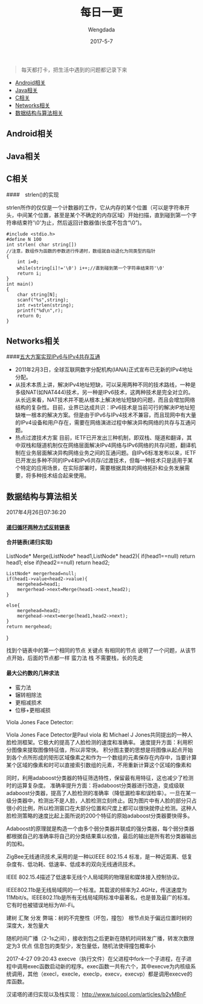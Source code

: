 ﻿---
layout:     post
title:      "每日一更"
date:       2017-5-7 
author:     "Wengdada"
header-img: 
catalog: true
tags:
    - Android 
    - Java 
    - C 
    - Network 
    - DataStructure 
    - Algorithm
---


>每天都打卡，把生活中遇到的问题都记录下来

* [Android相关](#android_reference)
* [Java相关](#java_reference)
* [C相关](#c_reference)
* [Networks相关](#networks_reference)
* [数据结构与算法相关](#data_struct_algorithm_reference)
 

<span id="android_reference"></span>
## Android相关



<span id="java_reference"></span>
## Java相关





<span id="c_reference"></span>
## C相关
####　strlen()的实现

strlen所作的仅仅是一个计数器的工作，它从内存的某个位置（可以是字符串开头，中间某个位置，甚至是某个不确定的内存区域）开始扫描，直到碰到第一个字符串结束符'\0'为止，然后返回计数器值(长度不包含“\0”)。

```ｃ
#include <stdio.h>
#define N 100
int strlen( char string[])
//注意，数组作为函数的参数进行传递时，数组就自动退化为同类型的指针
{
    int i=0;
    while(string[i]!='\0') i++;//直到碰到第一个字符串结束符'\0'
    return i;
}
int main()
{
    char string[N];
    scanf("%s",string);
    int r=strlen(string);
    printf("%d\n",r);
    return 0;
}
```




<span id="networks_reference"></span>
## Networks相关
####[五大方案实现IPv6与IPv4共存互通][1]
 - 2011年2月3日，全球互联网数字分配机构(IANA)正式宣布已无新的IPv4地址分配。
 - 从技术本质上讲，解决IPv4地址短缺，可以采用两种不同的技术路线，一种是多级NAT(如NAT444)技术，另一种是IPv6技术，这两种技术是完全对立的。从长远来看，NAT技术并不能从根本上解决地址短缺的问题，而且会增加网络结构的复杂性。目前，业界已达成共识：IPv6技术是当前可行的解决IP地址短缺唯一根本的解决方案。但是由于IPv6与IPv4技术不兼容，而且现网中有大量的IPv4设备和用户存在，需要在网络演进过程中解决异构网络的共存与互通问题。
 - 热点过渡技术方案
目前，IETF已开发出三种机制，即双栈、隧道和翻译，其中双栈和隧道机制仅在网络层面解决IPv4网络与IPv6网络的共存问题，翻译机制在业务层面解决异构网络业务之间的互通问题。自IPv6标准发布以来，IETF已开发出多种不同的IPv4和IPv6共存/过渡技术，但每一种技术只是适用于某个特定的应用场景，在实际部署时，需要根据具体的网络拓扑和业务发展需要，将多种技术结合起来使用。


<span id="data_struct_algorithm_reference"></span>
## 数据结构与算法相关












2017年4月26日07:36:20

#### [递归循环两种方式反转链表][2]


#### 合并链表(递归实现)
ListNode* Merge(ListNode* head1,ListNode* head2){
    if(head1==null)
    return head1;
    else if(head2==null)
    return head2;

    ListNode* mergerhead=null;
    if(head1->value<head2->value){
        mergehead=head1;
        mergerhead->next=Merge(head1->next,head2);
    }

    else{
        mergehead=head2;
        mergehead->next=merge(head1,head2->next);
    }
    return mergehead;
}


找到个链表中的第一个相同的节点
关键点 有相同的节点 说明了一个问题，从该节点开始，后面的节点都一样
蛮力法
栈 
不需要栈，长的先走

#### 最大公约数的几种求法
- 蛮力法
- 辗转相除法
- 更相减损术
- 位移+更相减损





Viola Jones Face Detector:

Viola Jones Face Detector是Paul viola 和 Michael J Jones共同提出的一种人脸检测框架。它极大的提高了人脸检测的速度和准确率。
速度提升方面：利用积分图像来提取图像特征值，所以非常快。
积分图主要的思想是将图像从起点开始到各个点所形成的矩形区域像素之和作为一个数组的元素保存在内存中，当要计算某个区域的像素和时可以直接索引数组的元素，不用重新计算这个区域的像素和

同时，利用adaboost分类器的特征筛选特性，保留最有用特征，这也减少了检测时的运算复杂度。
准确率提升方面：将adaboost分类器进行改造，变成级联adaboost分类器，提高了人脸检测的准确率（降低漏检率和误检率）。一旦在某一级分类器中，检测出不是人脸，人脸检测立刻终止。因为图片中有人脸的部分只占很小的比例，所以检测窗口在大部分位置和尺度上都可以很快就停止检测。这种人脸检测策略的速度比起上面所说的200个特征的原始adaboost分类器要快得多。

Adaboost的原理就是构造一个由多个弱分类器并联成的强分类器，每个弱分类器都根据自己的准确率将自己的分类结果乘以权值，最后的输出是所有若分类器输出的加和。



ZigBee无线通讯技术,采用的是一种以IEEE 802.15.4 标准，是一种近距离、低复杂度有、低功耗、低速率、低成本的双向无线通讯技术。

IEEE 802.15.4描述了低速率无线个人局域网的物理层和媒体接入控制协议。

IEEE802.11b是无线局域网的一个标准。其载波的频率为2.4GHz，传送速度为11Mbit/s。IEEE802.11b是所有无线局域网标准中最著名，也是普及最广的标准。它有时也被错误地标为Wi-Fi。


建树 汇聚 分发
弊端：树的不完整性（坏包，撞包） 根节点处于偏远位置时树的深度大，发包量大

随机时间广播（2-1s之间），接收到包之后更新在随机时间转发广播，转发次数限定为3 
优点 信息包的类型少，发包量低，随机法使得撞包概率小


2017-4-27 09:20:43
execve（执行文件）在父进程中fork一个子进程，在子进程中调用exec函数启动新的程序。exec函数一共有六个，其中execve为内核级系统调用，其他（execl，execle，execlp，execv，execvp）都是调用execve的库函数。


汉诺塔的递归实现以及栈实现：
http://www.tuicool.com/articles/b2yMBnF


  [1]: http://www.cttl.cn/tegd/jshqsh/201105/t20110517_635954.html
  [2]: http://blog.csdn.net/ns_code/article/details/25737023